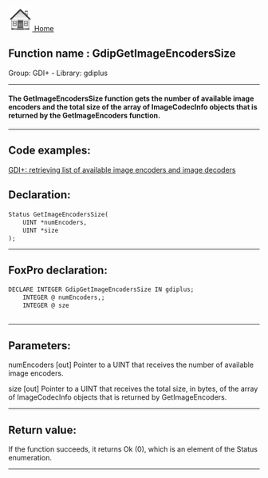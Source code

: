 [<img src="../../images/home.png"> Home ](https://github.com/VFPX/Win32API)  

## Function name : GdipGetImageEncodersSize
Group: GDI+ - Library: gdiplus    
***  


#### The GetImageEncodersSize function gets the number of available image encoders and the total size of the array of ImageCodecInfo objects that is returned by the GetImageEncoders function.
***  


## Code examples:
[GDI+: retrieving list of available image encoders and image decoders](../../samples/sample_459.md)  

## Declaration:
```foxpro  
Status GetImageEncodersSize(
	UINT *numEncoders,
	UINT *size
);  
```  
***  


## FoxPro declaration:
```foxpro  
DECLARE INTEGER GdipGetImageEncodersSize IN gdiplus;
	INTEGER @ numEncoders,;
	INTEGER @ sze
  
```  
***  


## Parameters:
numEncoders
[out] Pointer to a UINT that receives the number of available image encoders. 

size
[out] Pointer to a UINT that receives the total size, in bytes, of the array of ImageCodecInfo objects that is returned by GetImageEncoders. 
  
***  


## Return value:
If the function succeeds, it returns Ok (0), which is an element of the Status enumeration.  
***  

